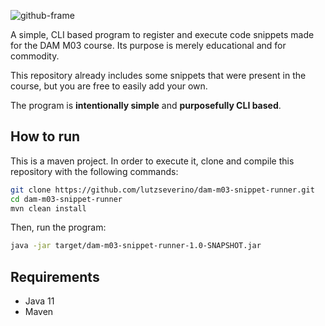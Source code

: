 ![github-frame](https://user-images.githubusercontent.com/28309837/236691630-e181a539-9d15-4343-951f-c518668b1570.png)

A simple, CLI based program to register and execute code snippets made for the DAM M03 course. Its purpose is merely educational and for
commodity.

This repository already includes some snippets that were present in the course, but you are free to easily add your own.

The program is **intentionally simple** and **purposefully CLI based**.

## How to run

This is a maven project. In order to execute it, clone and compile this repository with the following commands:

```bash
git clone https://github.com/lutzseverino/dam-m03-snippet-runner.git
cd dam-m03-snippet-runner
mvn clean install
```

Then, run the program:

```bash
java -jar target/dam-m03-snippet-runner-1.0-SNAPSHOT.jar
```

## Requirements

- Java 11
- Maven
